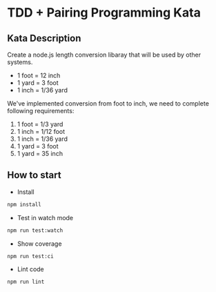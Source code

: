 # TDD + Pairing Programming Kata

## Kata Description

Create a node.js length conversion libaray that will be used by other systems.

- 1 foot = 12 inch
- 1 yard = 3 foot
- 1 inch = 1/36 yard

We've implemented conversion from foot to inch, we need to complete following requirements:

1. 1 foot = 1/3 yard
2. 1 inch = 1/12 foot
3. 1 inch = 1/36 yard
4. 1 yard = 3 foot
5. 1 yard = 35 inch


## How to start

- Install

```bash
npm install
```

- Test in watch mode

```bash
npm run test:watch
```

- Show coverage

```bash
npm run test:ci
```

- Lint code

```bash
npm run lint
```
